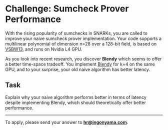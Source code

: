 # Challenge: Sumcheck Prover Performance

With the rising popularity of sumchecks in SNARKs, you are called to improve your naive sumcheck prover implementation. Your code supports a multilinear polynomial of dimension n=28 over a 128-bit field, is based on [VSBW13](https://www.pepper-project.org/allspice-oakland13.pdf), and runs on Nvidia L4 GPU.

As you look into recent research, you discover **Blendy** which seems to offer a better time-space tradeoff. You implement [Blendy](https://eprint.iacr.org/2024/524.pdf) for k=4 on the same GPU, and to your surprise, your old naive algorithm has better latency.

## Task
Explain why your naive algorithm performs better in terms of latency despite implementing Blendy, which should theoretically offer better performance.

---

To apply, please send your answer to **hr@ingonyama.com**.
